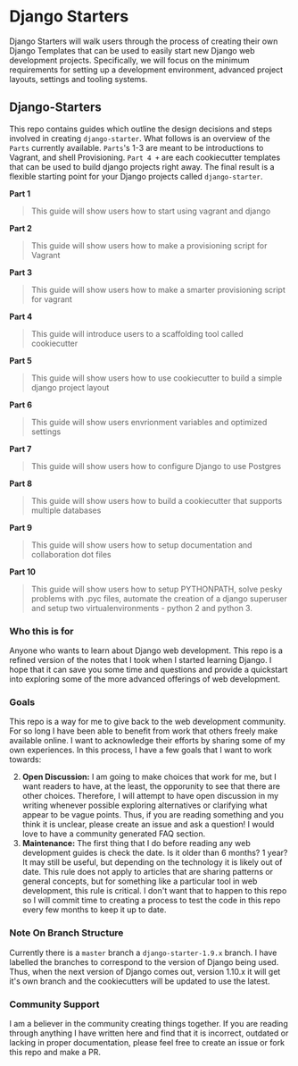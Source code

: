 # Django Starters

Django Starters will walk users through the process of creating their own Django Templates that can be used to easily start new Django web development projects.  Specifically, we will focus on the minimum requirements for setting up a development environment, advanced project layouts, settings and tooling systems. 

## Django-Starters

This repo contains guides which outline the design decisions and steps involved in creating `django-starter`.  What follows is an overview of the `Parts` currently available.  `Parts`'s 1-3 are meant to be introductions to Vagrant, and shell Provisioning.  `Part 4 +` are each cookiecutter templates that can be used to build django projects right away.  The final result is a flexible starting point for your Django projects called `django-starter`.

**Part 1**
> This guide will show users how to start using vagrant and django

**Part 2**
> This guide will show users how to make a provisioning script for Vagrant

**Part 3**
> This guide will show users how to make a smarter provisioning script for vagrant

**Part 4**
> This guide will introduce users to a scaffolding tool called cookiecutter

**Part 5**
> This guide will show users how to use cookiecutter to build a simple django project layout

**Part 6**
> This guide will show users envrionment variables and optimized settings 

**Part 7**
> This guide will show users how to configure Django to use Postgres

**Part 8**
> This guide will show users how to build a cookiecutter that supports multiple databases

**Part 9**
> This guide will show users how to setup documentation and collaboration dot files

**Part 10**
> This guide will show users how to setup PYTHONPATH, solve pesky problems with .pyc files, automate the creation of a django superuser and setup two virtualenvironments - python 2 and python 3.

### Who this is for

Anyone who wants to learn about Django web development.  This repo is a refined version of the notes that I took when I started learning Django.  I hope that it can save you some time and questions and provide a quickstart into exploring some of the more advanced offerings of web development.  

### Goals

This repo is a way for me to give back to the web development community.  For so long I have been able to benefit from work that others freely make available online.  I want to acknowledge their efforts by sharing some of my own experiences.  In this process, I have a few goals that I want to work towards:

2.  **Open Discussion:**  I am going to make choices that work for me, but I want readers to have, at the least, the opporunity to see that there are other choices.  Therefore, I will attempt to have open discussion in my writing whenever possible exploring alternatives or clarifying what appear to be vague points.  Thus, if you are reading something and you think it is unclear, please create an issue and ask a question!  I would love to have a community generated FAQ section.
3.  **Maintenance:**  The first thing that I do before reading any web development guides is check the date.  Is it older than 6 months?  1 year?  It may still be useful, but depending on the technology it is likely out of date.  This rule does not apply to articles that are sharing patterns or general concepts, but for something like a particular tool in web development, this rule is critical.  I don't want that to happen to this repo so I will commit time to creating a process to test the code in this repo every few months to keep it up to date.  

### Note On Branch Structure

Currently there is a `master` branch a `django-starter-1.9.x` branch.  I have labelled the branches to correspond to the version of Django being used.  Thus, when the next version of Django comes out, version 1.10.x it will get it's own branch and the cookiecutters will be updated to use the latest.  

### Community Support

I am a believer in the community creating things together.  If you are reading through anything I have written here and find that it is incorrect, outdated or lacking in proper documentation, please feel free to create an issue or fork this repo and make a PR.





